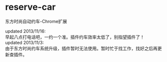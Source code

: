 reserve-car
===========

东方时尚自动约车-Chrome扩展

updated 2013/11/16:<br>
早起八点打电话吧，一约一个准。插件约车效率太低了，别指望插件了！<br>
updated 2013/11/3:<br>
由于东方时尚约车系统升级，插件暂时无法使用。暂时忙于找工作，找好之后再更新查插件。<br>
